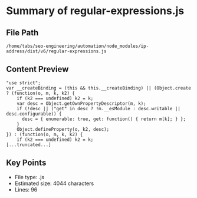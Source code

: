 # Summary of regular-expressions.js
  
## File Path
`/home/tabs/seo-engineering/automation/node_modules/ip-address/dist/v6/regular-expressions.js`

## Content Preview
```
"use strict";
var __createBinding = (this && this.__createBinding) || (Object.create ? (function(o, m, k, k2) {
    if (k2 === undefined) k2 = k;
    var desc = Object.getOwnPropertyDescriptor(m, k);
    if (!desc || ("get" in desc ? !m.__esModule : desc.writable || desc.configurable)) {
      desc = { enumerable: true, get: function() { return m[k]; } };
    }
    Object.defineProperty(o, k2, desc);
}) : (function(o, m, k, k2) {
    if (k2 === undefined) k2 = k;
[...truncated...]
```

## Key Points
- File type: .js
- Estimated size: 4044 characters
- Lines: 96
